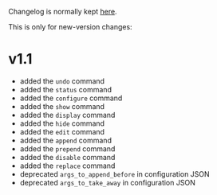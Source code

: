 Changelog is normally kept [here](https://github.com/Cervi-Robotics/interceptor/releases).

This is only for new-version changes:

# v1.1

* added the `undo` command
* added the `status` command
* added the `configure` command
* added the `show` command
* added the `display` command
* added the `hide` command
* added the `edit` command
* added the `append` command
* added the `prepend` command
* added the `disable` command
* added the `replace` command
* deprecated `args_to_append_before` in configuration JSON
* deprecated `args_to_take_away` in configuration JSON
